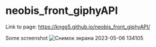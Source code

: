 # neobis_front_giphyAPI
Link to page: https://kngg5.github.io/neobis_front_giphyAPI/

Some screenshot
![Снимок экрана 2023-05-06 134105](https://user-images.githubusercontent.com/61284667/236610846-5cd9bfc4-cf02-471d-a835-1f6018f2abaa.png)
